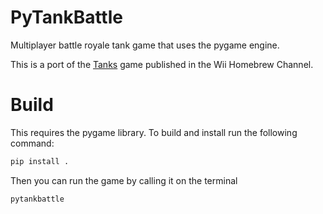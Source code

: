 # PyTankBattle

Multiplayer battle royale tank game that uses the pygame engine.

This is a port of the [Tanks](https://wiibrew.org/wiki/Tanks) game published in the Wii Homebrew Channel.

# Build

This requires the pygame library. To build and install run the following command:

```sh
pip install .
```

Then you can run the game by calling it on the terminal

```sh
pytankbattle
```
